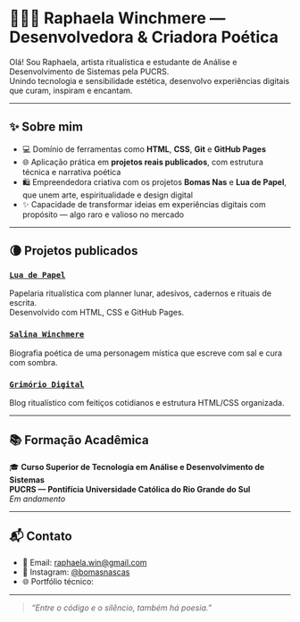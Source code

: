 # 👩🏽‍💻 Raphaela Winchmere — Desenvolvedora & Criadora Poética

Olá! Sou Raphaela, artista ritualística e estudante de Análise e Desenvolvimento de Sistemas pela PUCRS.  
Unindo tecnologia e sensibilidade estética, desenvolvo experiências digitais que curam, inspiram e encantam.

---

## ✨ Sobre mim

- 💻 Domínio de ferramentas como **HTML**, **CSS**, **Git** e **GitHub Pages**
- 🌐 Aplicação prática em **projetos reais publicados**, com estrutura técnica e narrativa poética
- 🛍️ Empreendedora criativa com os projetos **Bomas Nas** e **Lua de Papel**, que unem arte, espiritualidade e design digital
- ✨ Capacidade de transformar ideias em experiências digitais com propósito — algo raro e valioso no mercado

---

## 🌘 Projetos publicados

### [`Lua de Papel`](https://rafapupoh.github.io/lua-de-papel)  
Papelaria ritualística com planner lunar, adesivos, cadernos e rituais de escrita.  
Desenvolvido com HTML, CSS e GitHub Pages.

### [`Salina Winchmere`](https://rafapupoh.github.io/salina-winchmere)  
Biografia poética de uma personagem mística que escreve com sal e cura com sombra.

### [`Grimório Digital`](https://rafapupoh.github.io/grimorio-digital/)  
Blog ritualístico com feitiços cotidianos e estrutura HTML/CSS organizada.

---

## 📚 Formação Acadêmica

🎓 **Curso Superior de Tecnologia em Análise e Desenvolvimento de Sistemas**  
**PUCRS — Pontifícia Universidade Católica do Rio Grande do Sul**  
*Em andamento*

---

## 📬 Contato

- 📧 Email: raphaela.win@gmail.com  
- 📸 Instagram: [@bomasnascas](https://instagram.com/bomasnascas)  
- 🌐 Portfólio técnico: [
](https://rafapupoh.github.io/portfolio-raphaela/)
---

> _“Entre o código e o silêncio, também há poesia.”_

